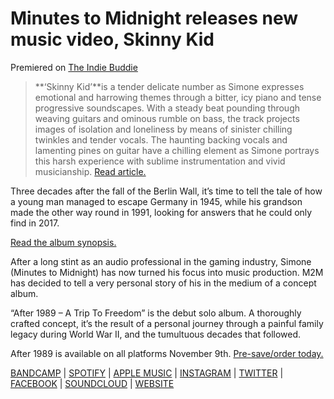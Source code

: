 # Minutes to Midnight releases new music video, Skinny Kid



Premiered on [The Indie Buddie](https://www.indiebuddie.com/minutes-to-midnight-skinny-kid-video-premiere/)

> **‘Skinny Kid’**is a tender delicate number as Simone expresses emotional and harrowing themes through a bitter, icy piano and tense progressive soundscapes. With a steady beat pounding through weaving guitars and ominous rumble on bass, the track projects images of isolation and loneliness by means of sinister chilling twinkles and tender vocals. The haunting backing vocals and lamenting pines on guitar have a chilling element as Simone portrays this harsh experience with sublime instrumentation and vivid musicianship. [Read article.](https://www.indiebuddie.com/minutes-to-midnight-skinny-kid-video-premiere/)

Three decades after the fall of the Berlin Wall, it’s time to tell the tale of how a young man managed to escape Germany in 1945, while his grandson made the other way round in 1991, looking for answers that he could only find in 2017. 

[Read the album synopsis.](https://minutestomidnight.co.uk/)

After a long stint as an audio professional in the gaming industry, Simone (Minutes to Midnight) has now turned his focus into music production. M2M has decided to tell a very personal story of his in the medium of a concept album.

“After 1989 – A Trip To Freedom” is the debut solo album. A thoroughly crafted concept, it’s the result of a personal journey through a painful family legacy during World War II, and the tumultuous decades that followed.

After 1989 is available on all platforms November 9th. [Pre-save/order today.](https://ffm.to/after1989.opr)

[BANDCAMP](https://music.minutestomidnight.co.uk/) | [SPOTIFY](https://open.spotify.com/artist/250igOmtd9HCpGyXDWUcl9?si=d9t8bLC2QfG8iT1R3y9CAw) | [APPLE MUSIC](https://music.apple.com/gb/artist/minutes-to-midnight/1481135171) | [INSTAGRAM](https://www.instagram.com/minutes2midnight/) | [TWITTER](https://twitter.com/minutes2mid) | [FACEBOOK](https://www.facebook.com/Min2Mid/) | [SOUNDCLOUD](https://soundcloud.com/minutes2mid) | [WEBSITE](http://minutestomidnight.co.uk/)

